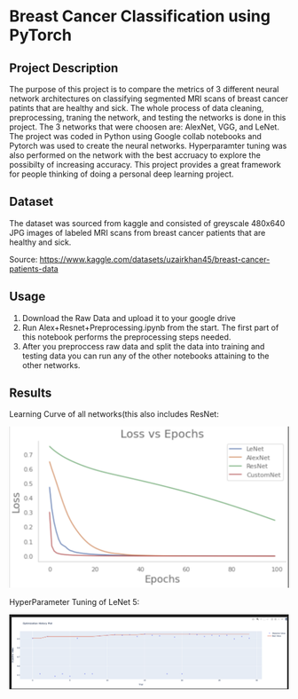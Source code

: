 # Breast Cancer Classification using PyTorch


## Project Description

The purpose of this project is to compare the metrics of 3 different neural network architectures on classifying segmented MRI scans of breast cancer patints that are healthy and sick. The whole process of data cleaning, preprocessing, traning the network, and testing the networks is done in this project. The 3 networks that were choosen are: AlexNet, VGG, and LeNet. The project was coded in Python using Google collab notebooks and Pytorch was used to create the neural networks. Hyperparamter tuning was also performed on the network with the best accruacy to explore the possibilty of increasing accuracy. This project provides a great framework for people thinking of doing a personal deep learning project.



## Dataset

The dataset was sourced from kaggle and consisted of greyscale 480x640 JPG images of  labeled MRI scans from breast cancer patients that are healthy and sick. 

Source:  https://www.kaggle.com/datasets/uzairkhan45/breast-cancer-patients-data

## Usage

1. Download the Raw Data and upload it to your google drive
2. Run Alex+Resnet+Preprocessing.ipynb from the start. The first part of this notebook performs the preprocessing steps needed.
3. After you preproccess raw data and split the data into training and testing data you can run any of the other notebooks attaining to the other networks.

## Results

Learning Curve of all networks(this also includes ResNet:

![alt text](https://github.com/laythamra28/Breast-Cancer-Classification/blob/main/Results/Learning-curves-All.png)

HyperParameter Tuning of LeNet 5:

![alt text](https://github.com/laythamra28/Breast-Cancer-Classification/blob/main/Results/Hyperparam-tuning.png)


